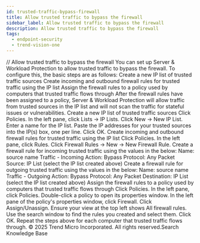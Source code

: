 ```yaml
---
id: trusted-traffic-bypass-firewall
title: Allow trusted traffic to bypass the firewall
sidebar_label: Allow trusted traffic to bypass the firewall
description: Allow trusted traffic to bypass the firewall
tags:
  - endpoint-security
  - trend-vision-one
---
```


/*<![CDATA[*/ $('#title').html($('meta[name=map-description]').attr('content')); /*]]>*/ Allow trusted traffic to bypass the firewall You can set up Server & Workload Protection to allow trusted traffic to bypass the firewall. To configure this, the basic steps are as follows: Create a new IP list of trusted traffic sources Create incoming and outbound firewall rules for trusted traffic using the IP list Assign the firewall rules to a policy used by computers that trusted traffic flows through After the firewall rules have been assigned to a policy, Server & Workload Protection will allow traffic from trusted sources in the IP list and will not scan the traffic for stateful issues or vulnerabilities. Create a new IP list of trusted traffic sources Click Policies. In the left pane, click Lists → IP Lists. Click New → New IP List. Enter a name for the IP list. Paste the IP addresses for your trusted sources into the IP(s) box, one per line. Click OK. Create incoming and outbound firewall rules for trusted traffic using the IP list Click Policies. In the left pane, click Rules. Click Firewall Rules → New → New Firewall Rule. Create a firewall rule for incoming trusted traffic using the values in the below: Name: source name Traffic - Incoming Action: Bypass Protocol: Any Packet Source: IP List (select the IP list created above) Create a firewall rule for outgoing trusted traffic using the values in the below: Name: source name Traffic - Outgoing Action: Bypass Protocol: Any Packet Destination: IP List (select the IP list created above) Assign the firewall rules to a policy used by computers that trusted traffic flows through Click Policies. In the left pane, click Policies. Double-click a policy to open its properties window. In the left pane of the policy's properties window, click Firewall. Click Assign/Unassign. Ensure your view at the top left shows All firewall rules. Use the search window to find the rules you created and select them. Click OK. Repeat the steps above for each computer that trusted traffic flows through. © 2025 Trend Micro Incorporated. All rights reserved.Search Knowledge Base